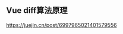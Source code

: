 <!--
 * @Autor: Wanglinyu
 * @Date: 2021-08-09 11:28:45
 * @LastEditors: Wanglinyu
 * @LastEditTime: 2021-08-20 14:36:54
 * @Description: 
 * @FilePath: \md\vue\diff.md
-->

<h2>Vue diff算法原理</h2>

https://juejin.cn/post/6997965021401579556
